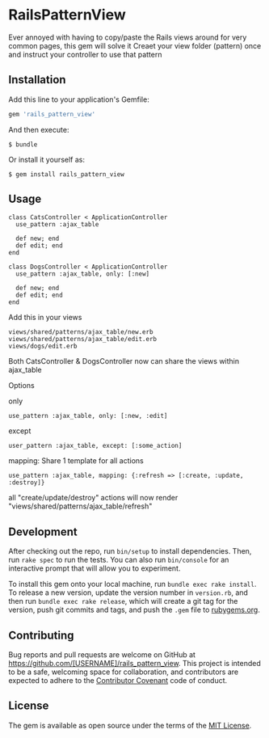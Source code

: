 # RailsPatternView

Ever annoyed with having to copy/paste the Rails views around for very common pages, this gem will solve it
Creaet your view folder (pattern) once and instruct your controller to use that pattern

## Installation

Add this line to your application's Gemfile:

```ruby
gem 'rails_pattern_view'
```

And then execute:

    $ bundle

Or install it yourself as:

    $ gem install rails_pattern_view

## Usage

```
class CatsController < ApplicationController
  use_pattern :ajax_table

  def new; end
  def edit; end
end

class DogsController < ApplicationController
  use_pattern :ajax_table, only: [:new]

  def new; end
  def edit; end
end

```
Add this in your views

```
views/shared/patterns/ajax_table/new.erb
views/shared/patterns/ajax_table/edit.erb
views/dogs/edit.erb
```

Both CatsController & DogsController now can share the views within ajax_table

Options

only
```
use_pattern :ajax_table, only: [:new, :edit]
```

except
```
user_pattern :ajax_table, except: [:some_action]
```

mapping: Share 1 template for all actions
```
use_pattern :ajax_table, mapping: {:refresh => [:create, :update, :destroy]}
```
all "create/update/destroy" actions will now render "views/shared/patterns/ajax_table/refresh"

## Development

After checking out the repo, run `bin/setup` to install dependencies. Then, run `rake spec` to run the tests. You can also run `bin/console` for an interactive prompt that will allow you to experiment.

To install this gem onto your local machine, run `bundle exec rake install`. To release a new version, update the version number in `version.rb`, and then run `bundle exec rake release`, which will create a git tag for the version, push git commits and tags, and push the `.gem` file to [rubygems.org](https://rubygems.org).

## Contributing

Bug reports and pull requests are welcome on GitHub at https://github.com/[USERNAME]/rails_pattern_view. This project is intended to be a safe, welcoming space for collaboration, and contributors are expected to adhere to the [Contributor Covenant](contributor-covenant.org) code of conduct.


## License

The gem is available as open source under the terms of the [MIT License](http://opensource.org/licenses/MIT).

